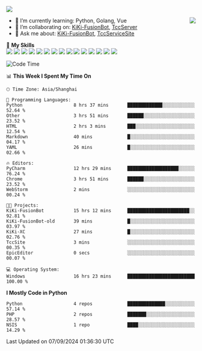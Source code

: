 [![](https://readme-typing-svg.herokuapp.com?size=25&duration=2500&color=8C43EA&vCenter=true&width=200&height=40&lines=Hi+there+%F0%9F%91%8B%F0%9F%8F%BB;I'm+KiKi-XC)](https://git.io/typing-svg)

<a href="#">
  <img align="right" src="https://github-readme-stats.vercel.app/api?username=KiKi-XC&count_private=true&show_icons=true&bg_color=15,f2f7fd,E0EAFC" />
</a>

- 🌱 I’m currently learning: Python, Golang, Vue
- 👯 I’m collaborating on: [KiKi-FusionBot](https://github.com/KiKi-XC/KiKi-FusionBot), [TccServer](https://github.com/Tcc-Items)
- 💬 Ask me about: [KiKi-FusionBot](https://github.com/KiKi-XC/KiKi-FusionBot), [TccServiceSite](https://github.com/KiKi-XC/TccServiceSite)

🌟 **My Skills**  
![](https://img.shields.io/badge/-Python-3e74a2?style=flat-square&logo=Python&logoColor=fff)
![](https://img.shields.io/badge/Go-00ADD8?logo=go&logoColor=fff&style=flat-square)
![](https://img.shields.io/badge/C%2B%2B-00599C?logo=cplusplus&logoColor=fff&style=flat-square)
![](https://img.shields.io/badge/-TypeScript-3178C6?style=flat-square&logo=TypeScript&logoColor=fff)
![](https://img.shields.io/badge/-Vue-4fc08d?style=flat-square&logo=Vue.js&logoColor=fff)
![](https://img.shields.io/badge/Node.js-5FA04E?logo=nodedotjs&logoColor=fff&style=flat-square)
![](https://img.shields.io/badge/HTML5-E34F26?logo=html5&logoColor=fff&style=flat-square)
![](https://img.shields.io/badge/CSS3-1572B6?logo=css3&logoColor=fff&style=flat-square)
![](https://img.shields.io/badge/Django-092E20?logo=django&logoColor=fff&style=flat-square)
![](https://img.shields.io/badge/-FastAPI-009688?style=flat-square&logo=FastAPI&logoColor=fff)
![](https://img.shields.io/badge/-Docker-2496ED?style=flat-square&logo=Docker&logoColor=fff)
![](https://img.shields.io/badge/-MongoDB-47A248?style=flat-square&logo=MongoDB&logoColor=fff)
![](https://img.shields.io/badge/MySQL-4479A1?logo=mysql&logoColor=fff&style=flat-square)
![](https://img.shields.io/badge/Wails-DF0000?logo=wails&logoColor=fff&style=flat-square)
![](https://img.shields.io/badge/Unreal%20Engine-0E1128?logo=unrealengine&logoColor=fff&style=flat-square)

<!--START_SECTION:waka-->
![Code Time](http://img.shields.io/badge/Code%20Time-20%20hrs%2018%20mins-blue)

📊 **This Week I Spent My Time On** 

```text
🕑︎ Time Zone: Asia/Shanghai

💬 Programming Languages: 
Python                   8 hrs 37 mins       █████████████░░░░░░░░░░░░   52.64 % 
Other                    3 hrs 51 mins       ██████░░░░░░░░░░░░░░░░░░░   23.52 % 
HTML                     2 hrs 3 mins        ███░░░░░░░░░░░░░░░░░░░░░░   12.54 % 
Markdown                 40 mins             █░░░░░░░░░░░░░░░░░░░░░░░░   04.17 % 
YAML                     26 mins             █░░░░░░░░░░░░░░░░░░░░░░░░   02.66 % 

🔥 Editors: 
PyCharm                  12 hrs 29 mins      ███████████████████░░░░░░   76.24 % 
Chrome                   3 hrs 51 mins       ██████░░░░░░░░░░░░░░░░░░░   23.52 % 
WebStorm                 2 mins              ░░░░░░░░░░░░░░░░░░░░░░░░░   00.24 % 

🐱‍💻 Projects: 
KiKi-FusionBot           15 hrs 12 mins      ███████████████████████░░   92.81 % 
KiKi-FusionBot-old       39 mins             █░░░░░░░░░░░░░░░░░░░░░░░░   03.97 % 
KiKi-XC                  27 mins             █░░░░░░░░░░░░░░░░░░░░░░░░   02.76 % 
TccSite                  3 mins              ░░░░░░░░░░░░░░░░░░░░░░░░░   00.35 % 
EpicEditor               0 secs              ░░░░░░░░░░░░░░░░░░░░░░░░░   00.07 % 

💻 Operating System: 
Windows                  16 hrs 23 mins      █████████████████████████   100.00 % 
```

**I Mostly Code in Python** 

```text
Python                   4 repos             ██████████████░░░░░░░░░░░   57.14 % 
PHP                      2 repos             ███████░░░░░░░░░░░░░░░░░░   28.57 % 
NSIS                     1 repo              ████░░░░░░░░░░░░░░░░░░░░░   14.29 % 
```




 Last Updated on 07/09/2024 01:36:30 UTC
<!--END_SECTION:waka-->

